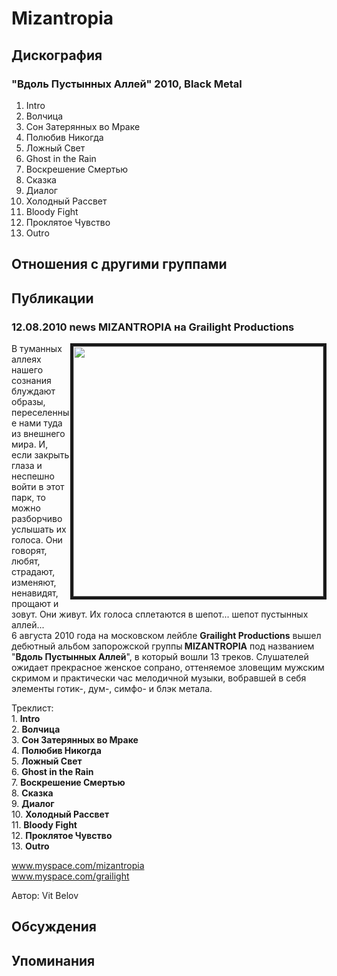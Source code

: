 # Mizantropia



## Дискография

### "Вдоль Пустынных Аллей" 2010, Black Metal

1. Intro
2. Волчица 
3. Сон Затерянных во Мраке
4. Полюбив Никогда
5. Ложный Свет
6. Ghost in the Rain
7. Воскрешение Смертью 
8. Сказка 
9. Диалог 
10. Холодный Рассвет 
11. Bloody Fight
12. Проклятое Чувство 
13. Outro


## Отношения с другими группами


## Публикации

### 12.08.2010 news MIZANTROPIA на Grailight Productions

<P><IMG height=400 alt="" hspace=0 src="/images/news_rus/2010.08/17012.jpg" width=400 align=right border=5>В туманных аллеях нашего сознания блуждают образы, переселенные нами туда из внешнего мира. И, если закрыть глаза и неспешно войти в этот парк, то можно разборчиво услышать их голоса. Они говорят, любят, страдают, изменяют, ненавидят, прощают и зовут. Они живут. Их голоса сплетаются в шепот... шепот пустынных аллей... <BR>6 августа 2010 года на московском лейбле <STRONG>Grailight Productions</STRONG> вышел дебютный альбом запорожской группы<STRONG> MIZANTROPIA</STRONG> под названием "<STRONG>Вдоль Пустынных Аллей</STRONG>", в который вошли 13 треков. Слушателей ожидает прекрасное женское сопрано, оттеняемое зловещим мужским скримом и практически час мелодичной музыки, вобравшей в себя элементы готик-, дум-, симфо- и блэк метала.</P>
<P>Треклист:<BR>1. <STRONG>Intro<BR></STRONG>2. <STRONG>Волчица</STRONG> <BR>3. <STRONG>Сон Затерянных во Мраке</STRONG><BR>4. <STRONG>Полюбив Никогда</STRONG><BR>5. <STRONG>Ложный Свет</STRONG><BR>6. <STRONG>Ghost in the Rain</STRONG><BR>7. <STRONG>Воскрешение Смертью</STRONG> <BR>8. <STRONG>Сказка <BR></STRONG>9. <STRONG>Диалог</STRONG> <BR>10. <STRONG>Холодный Рассвет</STRONG> <BR>11. <STRONG>Bloody Fight</STRONG><BR>12. <STRONG>Проклятое Чувство</STRONG> <BR>13. <STRONG>Outro</STRONG></P>
<P><A href="http://www.myspace.com/mizantropia">www.myspace.com/mizantropia</A><BR><A href="http://www.myspace.com/grailight">www.myspace.com/grailight</A></P>
Автор: Vit Belov


## Обсуждения


## Упоминания

